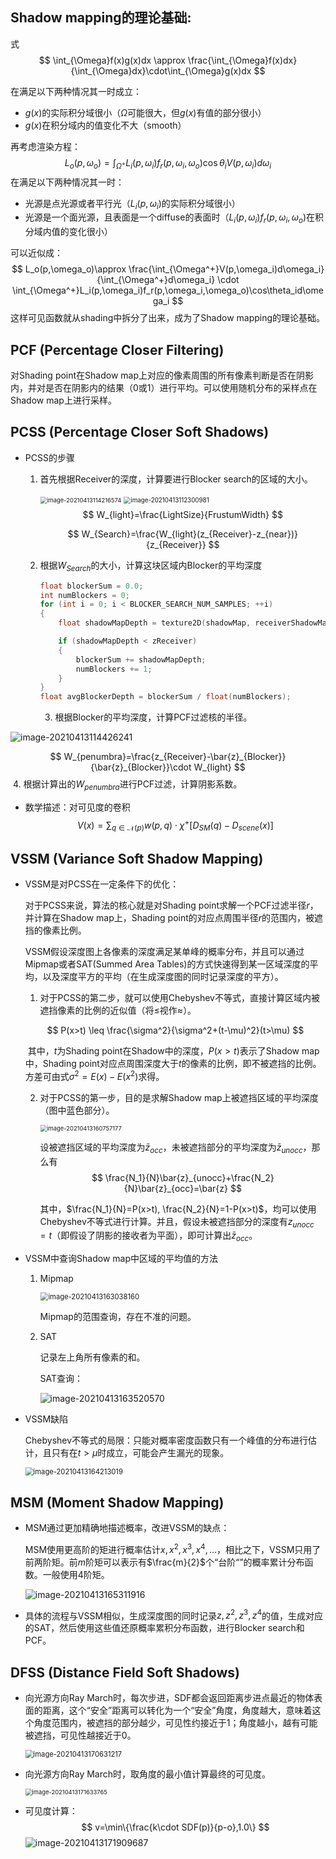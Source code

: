 ## Shadow mapping的理论基础: 

式
$$
\int_{\Omega}f(x)g(x)dx \approx \frac{\int_{\Omega}f(x)dx}{\int_{\Omega}dx}\cdot\int_{\Omega}g(x)dx
$$

在满足以下两种情况其一时成立：

- $g(x)$的实际积分域很小（$\Omega$可能很大，但$g(x)$有值的部分很小）
- $g(x)$在积分域内的值变化不大（smooth）

再考虑渲染方程：
$$
L_{o}(p,\omega_{o})=\int_{\Omega^{+}}L_{i}(p,\omega_{i})f_{r}(p,\omega_{i},\omega_{o})\cos\theta_iV(p,\omega_i)d\omega_i
$$
在满足以下两种情况其一时：

* 光源是点光源或者平行光（$L_i(p,\omega_i)$的实际积分域很小）
* 光源是一个面光源，且表面是一个diffuse的表面时（$L_i(p,\omega_i)f_r(p,\omega_i,\omega_o)$在积分域内值的变化很小）

可以近似成：
$$
L_o(p,\omega_o)\approx \frac{\int_{\Omega^+}V(p,\omega_i)d\omega_i}{\int_{\Omega^+}d\omega_i} \cdot \int_{\Omega^+}L_i(p,\omega_i)f_r(p,\omega_i,\omega_o)\cos\theta_id\omega_i
$$
这样可见函数就从shading中拆分了出来，成为了Shadow mapping的理论基础。

## PCF (Percentage Closer Filtering)

对Shading point在Shadow map上对应的像素周围的所有像素判断是否在阴影内，并对是否在阴影内的结果（0或1）进行平均。可以使用随机分布的采样点在Shadow map上进行采样。

## PCSS (Percentage Closer Soft Shadows)

* PCSS的步骤

  1. 首先根据Receiver的深度，计算要进行Blocker search的区域的大小。

     <img src="Real_time_shadow.assets\image-20210413114216574.png" alt="image-20210413114216574" style="zoom:67%;" /> <img src="Real_time_shadow.assets\image-20210413112300981.png" alt="image-20210413112300981" style="zoom: 70%;" />
     $$
     W_{light}=\frac{LightSize}{FrustumWidth}
     $$

     $$
     W_{Search}=\frac{W_{light}(z_{Receiver}-z_{near})}{z_{Receiver}}
     $$

     

  2. 根据$W_{Search}$的大小，计算这块区域内Blocker的平均深度

     ```c
     float blockerSum = 0.0;
     int numBlockers = 0;
     for (int i = 0; i < BLOCKER_SEARCH_NUM_SAMPLES; ++i)
     {
         float shadowMapDepth = texture2D(shadowMap, receiverShadowMapUV.xy + poissonDisk[i] * searchWidth);
     
         if (shadowMapDepth < zReceiver)
         {
             blockerSum += shadowMapDepth;
             numBlockers += 1;
         }
     }
     float avgBlockerDepth = blockerSum / float(numBlockers);
     ```

 		3. 根据Blocker的平均深度，计算PCF过滤核的半径。

![image-20210413114426241](Real_time_shadow.assets\image-20210413114426241.png)


$$
W_{penumbra}=\frac{z_{Receiver}-\bar{z}_{Blocker}}{\bar{z}_{Blocker}}\cdot W_{light}
$$
​		4. 根据计算出的$W_{penumbra}$进行PCF过滤，计算阴影系数。

* 数学描述：对可见度的卷积
  $$
  V(x)=\sum_{q\in\mathcal{N}(p)}{w(p,q) \cdot \chi^+[D_{SM}(q)-D_{scene}(x)]}
  $$

## VSSM (Variance Soft Shadow Mapping)

* VSSM是对PCSS在一定条件下的优化：

  对于PCSS来说，算法的核心就是对Shading point求解一个PCF过滤半径$r$，并计算在Shadow map上，Shading point的对应点周围半径$r$的范围内，被遮挡的像素比例。

  VSSM假设深度图上各像素的深度满足某单峰的概率分布，并且可以通过Mipmap或者SAT(Summed Area Tables)的方式快速得到某一区域深度的平均，以及深度平方的平均（在生成深度图的同时记录深度的平方）。

  1. 对于PCSS的第二步，就可以使用Chebyshev不等式，直接计算区域内被遮挡像素的比例的近似值（将$\leq$视作$\approx$）。

  $$
  P(x>t) \leq \frac{\sigma^2}{\sigma^2+(t-\mu)^2}(t>\mu)
  $$

  ​		其中，$t$为Shading point在Shadow中的深度，$P(x>t)$表示了Shadow map中，Shading point对应点周围深度大于$t$的像素的比例，即不被遮挡的比例。方差可由式$\sigma^2=E(x)-E(x^2)$求得。

  2. 对于PCSS的第一步，目的是求解Shadow map上被遮挡区域的平均深度（图中蓝色部分）。

     <img src="Real_time_shadow.assets\image-20210413160757177.png" alt="image-20210413160757177" style="zoom:67%;" />

     设被遮挡区域的平均深度为$\bar{z}_{occ}$，未被遮挡部分的平均深度为$\bar{z}_{unocc}$，那么有
     $$
     \frac{N_1}{N}\bar{z}_{unocc}+\frac{N_2}{N}\bar{z}_{occ}=\bar{z}
     $$
     

     其中，$\frac{N_1}{N}=P(x>t), \frac{N_2}{N}=1-P(x>t)$，均可以使用Chebyshev不等式进行计算。并且，假设未被遮挡部分的深度有$z_{unocc}=t$（即假设了阴影的接收者为平面），即可计算出$\bar{z}_{occ}$。

* VSSM中查询Shadow map中区域的平均值的方法

  1. Mipmap

     <img src="Real_time_shadow.assets\image-20210413163038160.png" alt="image-20210413163038160" style="zoom:80%;" />

     Mipmap的范围查询，存在不准的问题。

  2. SAT

     记录左上角所有像素的和。

     SAT查询：

     ![image-20210413163520570](Real_time_shadow.assets\image-20210413163520570.png)

* VSSM缺陷

  Chebyshev不等式的局限：只能对概率密度函数只有一个峰值的分布进行估计，且只有在$t>\mu$时成立，可能会产生漏光的现象。

  <img src="Real_time_shadow.assets\image-20210413164213019.png" alt="image-20210413164213019" style="zoom:80%;" />

## MSM (Moment Shadow Mapping)

* MSM通过更加精确地描述概率，改进VSSM的缺点：

  MSM使用更高阶的矩进行概率估计$x,x^2,x^3,x^4,...$，相比之下，VSSM只用了前两阶矩。前$m$阶矩可以表示有$\frac{m}{2}$个“台阶“”的概率累计分布函数。一般使用4阶矩。

  ![image-20210413165311916](Real_time_shadow.assets\image-20210413165311916.png)

  

* 具体的流程与VSSM相似，生成深度图的同时记录$z,z^2,z^3,z^4$的值，生成对应的SAT，然后使用这些值还原概率累积分布函数，进行Blocker search和PCF。

## DFSS (Distance Field Soft Shadows)

* 向光源方向Ray March时，每次步进，SDF都会返回距离步进点最近的物体表面的距离，这个“安全”距离可以转化为一个“安全”角度，角度越大，意味着这个角度范围内，被遮挡的部分越少，可见性约接近于1；角度越小，越有可能被遮挡，可见性越接近于0。

  <img src="Real_time_shadow.assets\image-20210413170631217.png" alt="image-20210413170631217" style="zoom:80%;" />

* 向光源方向Ray March时，取角度的最小值计算最终的可见度。

  <img src="Real_time_shadow.assets\image-20210413171633765.png" alt="image-20210413171633765" style="zoom: 67%;" />

* 可见度计算：
  $$
  v=\min\{\frac{k\cdot SDF(p)}{p-o},1.0\}
  $$
  <img src="Real_time_shadow.assets\image-20210413171909687.png" alt="image-20210413171909687"  />

